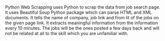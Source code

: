 Python Web Scrapping uses Python to scrap the data from job search page.
It uses Beautiful Soup Python package which can parse HTML and XML documents.
It tells the name of company, job link and  from lit of the jobs on the given page link.
It extracts meaningful information from the information every 10 minutes.
The jobs will be the ones posted a few days back and will not be related  at all to the skill which you are unfamiliar with.
